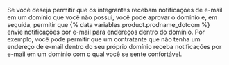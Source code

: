 Se você deseja permitir que os integrantes recebam notificações de e-mail em um domínio que você não possui, você pode aprovar o domínio e, em seguida, permitir que {% data variables.product.prodname_dotcom %} envie notificações por e-mail para endereços dentro do domínio. Por exemplo, você pode permitir que um contratante que não tenha um endereço de e-mail dentro do seu próprio domínio receba notificações por e-mail em um domínio com o qual você se sente confortável.
